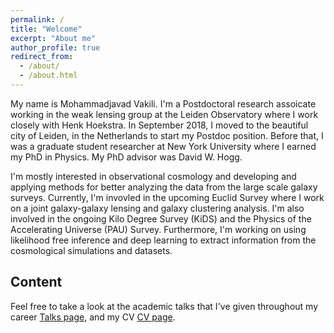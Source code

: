 ```yaml
---
permalink: /
title: "Welcome"
excerpt: "About me"
author_profile: true
redirect_from: 
  - /about/
  - /about.html
---
```

My name is Mohammadjavad Vakili. I'm a Postdoctoral research assoicate working in the weak lensing group 
at the Leiden Observatory where I work closely with Henk Hoekstra. 
In September 2018, I moved to the beautiful city of Leiden, in the Netherlands to start my Postdoc position. 
Before that, I was a graduate student researcher at New York University where I earned my PhD in Physics. 
My PhD advisor was David W. Hogg.

I'm mostly interested in observational cosmology and developing and applying methods for better analyzing 
the data from the large scale galaxy surveys. 
Currently, I'm invovled in the upcoming Euclid Survey where I work on a joint galaxy-galaxy lensing and galaxy clustering analysis. 
I'm also involved in the ongoing Kilo Degree Survey (KiDS) and the Physics of the Accelerating Universe (PAU) Survey.
Furthermore, I'm working on using likelihood free inference and deep learning to extract information from the 
cosmological simulations and datasets.

Content
------
Feel free to take a look at the academic talks that I've given throughout my career [Talks page](https://mjvakili.github.io/talks), and my CV [CV page](https://mjvakili.github.io/cv).
